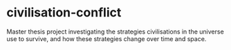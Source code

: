 # civilisation-conflict
Master thesis project investigating the strategies civilisations in the universe use to survive, and how these strategies change over time and space.
